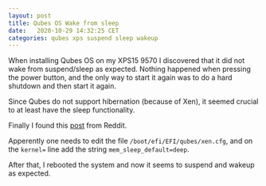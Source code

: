 ```yaml
---
layout:	post
title: Qubes OS Wake from sleep
date:	2020-10-29 14:32:25 CET
categories:	qubes xps suspend sleep wakeup
---
```


When installing Qubes OS on my XPS15 9570 I discovered that it did not wake from suspend/sleep as expected. Nothing happened when pressing the power button, and the only way to start it again was to do a hard shutdown and then start it again.

Since Qubes do not support hibernation (because of Xen), it seemed crucial to at least have the sleep functionality.

Finally I found this [post](https://www.reddit.com/r/Qubes/comments/gx9zjy/suspend_is_not_working/) from Reddit.

Apperently one needs to edit the file `/boot/efi/EFI/qubes/xen.cfg`, and on the `kernel=` line add the string `mem_sleep_default=deep`.

After that, I rebooted the system and now it seems to suspend and wakeup as expected.
  
